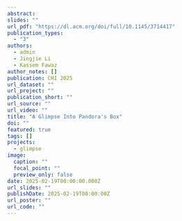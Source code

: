 ```yaml
---
abstract: 
slides: ""
url_pdf: "https://dl.acm.org/doi/full/10.1145/3714417"
publication_types:
  - "3"
authors:
  - admin
  - Jingjie Li
  - Kassem Fawaz
author_notes: []
publication: CHI 2025
url_dataset: ""
url_project: ""
publication_short: ""
url_source: ""
url_video: ""
title: "A Glimpse Into Pandora's Box"
doi: ""
featured: true
tags: []
projects:
  - glimpse
image:
  caption: ""
  focal_point: ""
  preview_only: false
date: 2025-02-19T00:00:00.000Z
url_slides: ""
publishDate: 2025-02-19T00:00:00Z
url_poster: ""
url_code: ""
---
```

